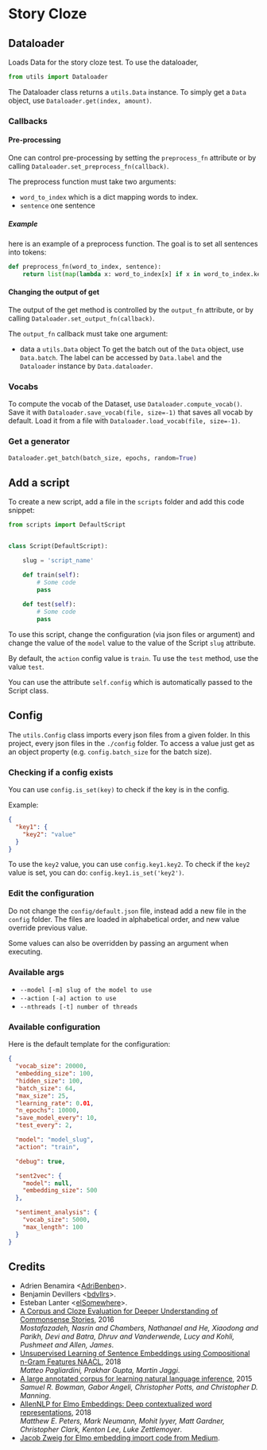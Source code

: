 # Story Cloze

## Dataloader
Loads Data for the story cloze test.
To use the dataloader, 
```python
from utils import Dataloader
```
The Dataloader class returns a `utils.Data` instance.
To simply get a `Data` object, use `Dataloader.get(index, amount)`.
### Callbacks
#### Pre-processing
One can control pre-processing by setting the `preprocess_fn` attribute or by calling
`Dataloader.set_preprocess_fn(callback)`.

The preprocess function must take two arguments: 
- `word_to_index` which is a dict mapping words to index.
- `sentence` one sentence

##### Example
here is an example of a preprocess function. The goal is to set all sentences into tokens:

```python
def preprocess_fn(word_to_index, sentence):
    return list(map(lambda x: word_to_index[x] if x in word_to_index.keys() else word_to_index['<unk>'], sentence))
```

#### Changing the output of get
The output of the get method is controlled by the `output_fn` attribute, or by calling
`Dataloader.set_output_fn(callback)`.

The `output_fn` callback must take one argument:
- data a `utils.Data` object 
To get the batch out of the `Data` object, use `Data.batch`. The label can be accessed by `Data.label`
and the `Dataloader` instance by `Data.dataloader`.

### Vocabs
To compute the vocab of the Dataset, use `Dataloader.compute_vocab()`.
Save it with `Dataloader.save_vocab(file, size=-1)` that saves all vocab by default.
Load it from a file with `Dataloader.load_vocab(file, size=-1)`.

### Get a generator
```python
Dataloader.get_batch(batch_size, epochs, random=True)
```

## Add a script
To create a new script, add a file in the `scripts` folder and add this code snippet:
```python
from scripts import DefaultScript


class Script(DefaultScript):

    slug = 'script_name'

    def train(self):
        # Some code
        pass
        
    def test(self):
        # Some code
        pass
```

To use this script, change the configuration (via json files or argument) and change the value
of the `model` value to the value of the Script `slug` attribute. 

By default, the `action` config value is `train`. Tu use the `test` method, use the value `test`.

You can use the attribute `self.config` which is automatically passed to the Script class.

## Config
The `utils.Config` class imports every json files from a given folder.
In this project, every json files in the `./config` folder.
To access a value just get as an object property (e.g. `config.batch_size` for the batch size).

### Checking if a config exists
You can use `config.is_set(key)` to check if the key is in the config.

Example:
```json
{
  "key1": {
    "key2": "value"
  }
}
```

To use the `key2` value, you can use `config.key1.key2`. To check if the `key2` value is set, 
you can do: `config.key1.is_set('key2')`.

### Edit the configuration
Do not change the `config/default.json` file, instead add a new file in the `config` folder.
The files are loaded in alphabetical order, and new value override previous value.

Some values can also be overridden by passing an argument when executing.
### Available args
- `--model [-m] slug of the model to use` 
- `--action [-a] action to use`
- `--nthreads [-t] number of threads`

### Available configuration
Here is the default template for the configuration:
```json
{
  "vocab_size": 20000,
  "embedding_size": 100,
  "hidden_size": 100,
  "batch_size": 64,
  "max_size": 25,
  "learning_rate": 0.01,
  "n_epochs": 10000,
  "save_model_every": 10,
  "test_every": 2,

  "model": "model_slug",
  "action": "train",

  "debug": true,

  "sent2vec": {
    "model": null,
    "embedding_size": 500
  },

  "sentiment_analysis": {
    "vocab_size": 5000,
    "max_length": 100
  }
}
```

## Credits
- Adrien Benamira <[AdriBenben](https://github.com/AdriBenben)>.
- Benjamin Devillers <[bdvllrs](https://github.com/bdvllrs)>.
- Esteban Lanter <[elSomewhere](https://github.com/elSomewhere)>.
- [A Corpus and Cloze Evaluation for Deeper Understanding of Commonsense Stories](https://arxiv.org/abs/1604.01696), 2016 <br>
_Mostafazadeh, Nasrin  and  Chambers, Nathanael  and  He, Xiaodong  and  Parikh, Devi  and  Batra, Dhruv  and  Vanderwende, Lucy  and  Kohli, Pushmeet  and  Allen, James_.
- [Unsupervised Learning of Sentence Embeddings using Compositional n-Gram Features NAACL](https://arxiv.org/abs/1703.02507),  2018<br>
    _Matteo Pagliardini, Prakhar Gupta, Martin Jaggi_.
- [A large annotated corpus for learning natural language inference](https://nlp.stanford.edu/pubs/snli_paper.pdf), 2015<br>
    _Samuel R. Bowman, Gabor Angeli, Christopher Potts, and Christopher D. Manning_.
- [AllenNLP for Elmo Embeddings: Deep contextualized word representations](https://arxiv.org/abs/1802.05365), 2018<br>
    _Matthew E. Peters, Mark Neumann, Mohit Iyyer, Matt Gardner, Christopher Clark, Kenton Lee, Luke Zettlemoyer_.
- [Jacob Zweig for Elmo embedding import code from Medium](https://towardsdatascience.com/elmo-embeddings-in-keras-with-tensorflow-hub-7eb6f0145440).
